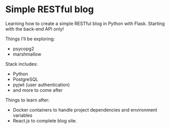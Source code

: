 # Simple RESTful blog

Learning how to create a simple RESTful blog in Python with Flask.
Starting with the back-end API only!

Things I'll be exploring:
* psycopg2
* marshmallow

Stack includes:
* Python
* PostgreSQL
* pyjwt (user authentication)
* and more to come after

Things to learn after:
* Docker containers to handle project dependencies and environment variables
* React.js to complete blog site.
